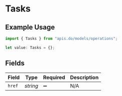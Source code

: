 # Tasks

## Example Usage

```typescript
import { Tasks } from "apis.do/models/operations";

let value: Tasks = {};
```

## Fields

| Field              | Type               | Required           | Description        |
| ------------------ | ------------------ | ------------------ | ------------------ |
| `href`             | *string*           | :heavy_minus_sign: | N/A                |